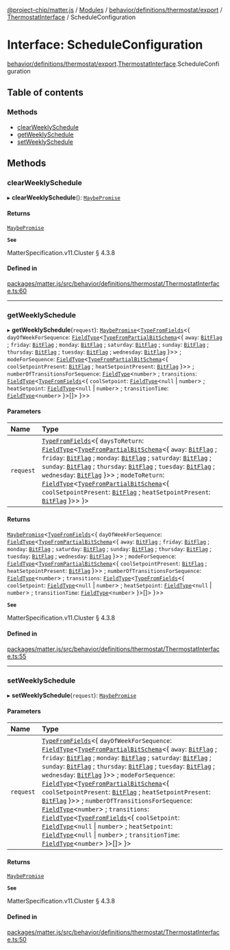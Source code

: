 [@project-chip/matter.js](../README.md) / [Modules](../modules.md) / [behavior/definitions/thermostat/export](../modules/behavior_definitions_thermostat_export.md) / [ThermostatInterface](../modules/behavior_definitions_thermostat_export.ThermostatInterface.md) / ScheduleConfiguration

# Interface: ScheduleConfiguration

[behavior/definitions/thermostat/export](../modules/behavior_definitions_thermostat_export.md).[ThermostatInterface](../modules/behavior_definitions_thermostat_export.ThermostatInterface.md).ScheduleConfiguration

## Table of contents

### Methods

- [clearWeeklySchedule](behavior_definitions_thermostat_export.ThermostatInterface.ScheduleConfiguration.md#clearweeklyschedule)
- [getWeeklySchedule](behavior_definitions_thermostat_export.ThermostatInterface.ScheduleConfiguration.md#getweeklyschedule)
- [setWeeklySchedule](behavior_definitions_thermostat_export.ThermostatInterface.ScheduleConfiguration.md#setweeklyschedule)

## Methods

### clearWeeklySchedule

▸ **clearWeeklySchedule**(): [`MaybePromise`](../modules/util_export.md#maybepromise)

#### Returns

[`MaybePromise`](../modules/util_export.md#maybepromise)

**`See`**

MatterSpecification.v11.Cluster § 4.3.8

#### Defined in

[packages/matter.js/src/behavior/definitions/thermostat/ThermostatInterface.ts:60](https://github.com/project-chip/matter.js/blob/6d3b6a5d957d88a9231d6ecab4bb41f8133112be/packages/matter.js/src/behavior/definitions/thermostat/ThermostatInterface.ts#L60)

___

### getWeeklySchedule

▸ **getWeeklySchedule**(`request`): [`MaybePromise`](../modules/util_export.md#maybepromise)\<[`TypeFromFields`](../modules/tlv_export.md#typefromfields)\<\{ `dayOfWeekForSequence`: [`FieldType`](tlv_export.FieldType.md)\<[`TypeFromPartialBitSchema`](../modules/schema_export.md#typefrompartialbitschema)\<\{ `away`: [`BitFlag`](../modules/schema_export.md#bitflag) ; `friday`: [`BitFlag`](../modules/schema_export.md#bitflag) ; `monday`: [`BitFlag`](../modules/schema_export.md#bitflag) ; `saturday`: [`BitFlag`](../modules/schema_export.md#bitflag) ; `sunday`: [`BitFlag`](../modules/schema_export.md#bitflag) ; `thursday`: [`BitFlag`](../modules/schema_export.md#bitflag) ; `tuesday`: [`BitFlag`](../modules/schema_export.md#bitflag) ; `wednesday`: [`BitFlag`](../modules/schema_export.md#bitflag)  }\>\> ; `modeForSequence`: [`FieldType`](tlv_export.FieldType.md)\<[`TypeFromPartialBitSchema`](../modules/schema_export.md#typefrompartialbitschema)\<\{ `coolSetpointPresent`: [`BitFlag`](../modules/schema_export.md#bitflag) ; `heatSetpointPresent`: [`BitFlag`](../modules/schema_export.md#bitflag)  }\>\> ; `numberOfTransitionsForSequence`: [`FieldType`](tlv_export.FieldType.md)\<`number`\> ; `transitions`: [`FieldType`](tlv_export.FieldType.md)\<[`TypeFromFields`](../modules/tlv_export.md#typefromfields)\<\{ `coolSetpoint`: [`FieldType`](tlv_export.FieldType.md)\<``null`` \| `number`\> ; `heatSetpoint`: [`FieldType`](tlv_export.FieldType.md)\<``null`` \| `number`\> ; `transitionTime`: [`FieldType`](tlv_export.FieldType.md)\<`number`\>  }\>[]\>  }\>\>

#### Parameters

| Name | Type |
| :------ | :------ |
| `request` | [`TypeFromFields`](../modules/tlv_export.md#typefromfields)\<\{ `daysToReturn`: [`FieldType`](tlv_export.FieldType.md)\<[`TypeFromPartialBitSchema`](../modules/schema_export.md#typefrompartialbitschema)\<\{ `away`: [`BitFlag`](../modules/schema_export.md#bitflag) ; `friday`: [`BitFlag`](../modules/schema_export.md#bitflag) ; `monday`: [`BitFlag`](../modules/schema_export.md#bitflag) ; `saturday`: [`BitFlag`](../modules/schema_export.md#bitflag) ; `sunday`: [`BitFlag`](../modules/schema_export.md#bitflag) ; `thursday`: [`BitFlag`](../modules/schema_export.md#bitflag) ; `tuesday`: [`BitFlag`](../modules/schema_export.md#bitflag) ; `wednesday`: [`BitFlag`](../modules/schema_export.md#bitflag)  }\>\> ; `modeToReturn`: [`FieldType`](tlv_export.FieldType.md)\<[`TypeFromPartialBitSchema`](../modules/schema_export.md#typefrompartialbitschema)\<\{ `coolSetpointPresent`: [`BitFlag`](../modules/schema_export.md#bitflag) ; `heatSetpointPresent`: [`BitFlag`](../modules/schema_export.md#bitflag)  }\>\>  }\> |

#### Returns

[`MaybePromise`](../modules/util_export.md#maybepromise)\<[`TypeFromFields`](../modules/tlv_export.md#typefromfields)\<\{ `dayOfWeekForSequence`: [`FieldType`](tlv_export.FieldType.md)\<[`TypeFromPartialBitSchema`](../modules/schema_export.md#typefrompartialbitschema)\<\{ `away`: [`BitFlag`](../modules/schema_export.md#bitflag) ; `friday`: [`BitFlag`](../modules/schema_export.md#bitflag) ; `monday`: [`BitFlag`](../modules/schema_export.md#bitflag) ; `saturday`: [`BitFlag`](../modules/schema_export.md#bitflag) ; `sunday`: [`BitFlag`](../modules/schema_export.md#bitflag) ; `thursday`: [`BitFlag`](../modules/schema_export.md#bitflag) ; `tuesday`: [`BitFlag`](../modules/schema_export.md#bitflag) ; `wednesday`: [`BitFlag`](../modules/schema_export.md#bitflag)  }\>\> ; `modeForSequence`: [`FieldType`](tlv_export.FieldType.md)\<[`TypeFromPartialBitSchema`](../modules/schema_export.md#typefrompartialbitschema)\<\{ `coolSetpointPresent`: [`BitFlag`](../modules/schema_export.md#bitflag) ; `heatSetpointPresent`: [`BitFlag`](../modules/schema_export.md#bitflag)  }\>\> ; `numberOfTransitionsForSequence`: [`FieldType`](tlv_export.FieldType.md)\<`number`\> ; `transitions`: [`FieldType`](tlv_export.FieldType.md)\<[`TypeFromFields`](../modules/tlv_export.md#typefromfields)\<\{ `coolSetpoint`: [`FieldType`](tlv_export.FieldType.md)\<``null`` \| `number`\> ; `heatSetpoint`: [`FieldType`](tlv_export.FieldType.md)\<``null`` \| `number`\> ; `transitionTime`: [`FieldType`](tlv_export.FieldType.md)\<`number`\>  }\>[]\>  }\>\>

**`See`**

MatterSpecification.v11.Cluster § 4.3.8

#### Defined in

[packages/matter.js/src/behavior/definitions/thermostat/ThermostatInterface.ts:55](https://github.com/project-chip/matter.js/blob/6d3b6a5d957d88a9231d6ecab4bb41f8133112be/packages/matter.js/src/behavior/definitions/thermostat/ThermostatInterface.ts#L55)

___

### setWeeklySchedule

▸ **setWeeklySchedule**(`request`): [`MaybePromise`](../modules/util_export.md#maybepromise)

#### Parameters

| Name | Type |
| :------ | :------ |
| `request` | [`TypeFromFields`](../modules/tlv_export.md#typefromfields)\<\{ `dayOfWeekForSequence`: [`FieldType`](tlv_export.FieldType.md)\<[`TypeFromPartialBitSchema`](../modules/schema_export.md#typefrompartialbitschema)\<\{ `away`: [`BitFlag`](../modules/schema_export.md#bitflag) ; `friday`: [`BitFlag`](../modules/schema_export.md#bitflag) ; `monday`: [`BitFlag`](../modules/schema_export.md#bitflag) ; `saturday`: [`BitFlag`](../modules/schema_export.md#bitflag) ; `sunday`: [`BitFlag`](../modules/schema_export.md#bitflag) ; `thursday`: [`BitFlag`](../modules/schema_export.md#bitflag) ; `tuesday`: [`BitFlag`](../modules/schema_export.md#bitflag) ; `wednesday`: [`BitFlag`](../modules/schema_export.md#bitflag)  }\>\> ; `modeForSequence`: [`FieldType`](tlv_export.FieldType.md)\<[`TypeFromPartialBitSchema`](../modules/schema_export.md#typefrompartialbitschema)\<\{ `coolSetpointPresent`: [`BitFlag`](../modules/schema_export.md#bitflag) ; `heatSetpointPresent`: [`BitFlag`](../modules/schema_export.md#bitflag)  }\>\> ; `numberOfTransitionsForSequence`: [`FieldType`](tlv_export.FieldType.md)\<`number`\> ; `transitions`: [`FieldType`](tlv_export.FieldType.md)\<[`TypeFromFields`](../modules/tlv_export.md#typefromfields)\<\{ `coolSetpoint`: [`FieldType`](tlv_export.FieldType.md)\<``null`` \| `number`\> ; `heatSetpoint`: [`FieldType`](tlv_export.FieldType.md)\<``null`` \| `number`\> ; `transitionTime`: [`FieldType`](tlv_export.FieldType.md)\<`number`\>  }\>[]\>  }\> |

#### Returns

[`MaybePromise`](../modules/util_export.md#maybepromise)

**`See`**

MatterSpecification.v11.Cluster § 4.3.8

#### Defined in

[packages/matter.js/src/behavior/definitions/thermostat/ThermostatInterface.ts:50](https://github.com/project-chip/matter.js/blob/6d3b6a5d957d88a9231d6ecab4bb41f8133112be/packages/matter.js/src/behavior/definitions/thermostat/ThermostatInterface.ts#L50)
